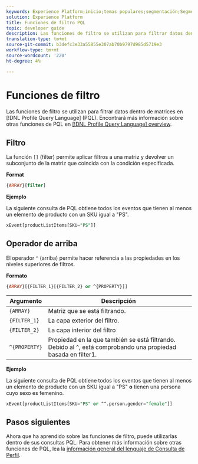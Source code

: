 ```yaml
---
keywords: Experience Platform;inicio;temas populares;segmentación;Segmentación;Servicio de segmentación;pql;PQL;Lenguaje de Consulta de Perfil;funciones de filtro;filtro;
solution: Experience Platform
title: Funciones de filtro PQL
topic: developer guide
description: Las funciones de filtro se utilizan para filtrar datos dentro de matrices en el lenguaje de Consulta de Perfil (PQL).
translation-type: tm+mt
source-git-commit: b3defc3e33a55855e307ab70b9797d985d5719e3
workflow-type: tm+mt
source-wordcount: '220'
ht-degree: 4%

---
```



# Funciones de filtro

Las funciones de filtro se utilizan para filtrar datos dentro de matrices en [!DNL Profile Query Language] (PQL). Encontrará más información sobre otras funciones de PQL en [[!DNL Profile Query Language] overview](./overview.md).

## Filtro

La función `[]` (filter) permite aplicar filtros a una matriz y devolver un subconjunto de la matriz que coincida con la condición especificada.

**Format**

```sql
{ARRAY}[filter]
```

**Ejemplo**

La siguiente consulta de PQL obtiene todos los eventos que tienen al menos un elemento de producto con un SKU igual a &quot;PS&quot;.

```sql
xEvent[productListItems[SKU="PS"]]
```

## Operador de arriba

El operador `^` (arriba) permite hacer referencia a las propiedades en los niveles superiores de filtros.

**Formato**

```sql
{ARRAY}[{FILTER_1}[{FILTER_2} or ^{PROPERTY}]]
```

| Argumento | Descripción |
| -------- | ----------- |
| `{ARRAY}` | Matriz que se está filtrando. |
| `{FILTER_1}` | La capa exterior del filtro. |
| `{FILTER_2}` | La capa interior del filtro |
| `^{PROPERTY}` | Propiedad en la que también se está filtrando. Debido al `^`, está comprobando una propiedad basada en filter1. |

**Ejemplo**

La siguiente consulta de PQL obtiene todos los eventos que tienen al menos un elemento de producto con un SKU igual a &quot;PS&quot; **o** tienen una persona cuyo sexo es femenino.

```sql
xEvent[productListItems[SKU="PS" or ^^.person.gender="female"]]
```

## Pasos siguientes

Ahora que ha aprendido sobre las funciones de filtro, puede utilizarlas dentro de sus consultas PQL. Para obtener más información sobre otras funciones de PQL, lea la [información general del lenguaje de Consulta de Perfil](./overview.md).

